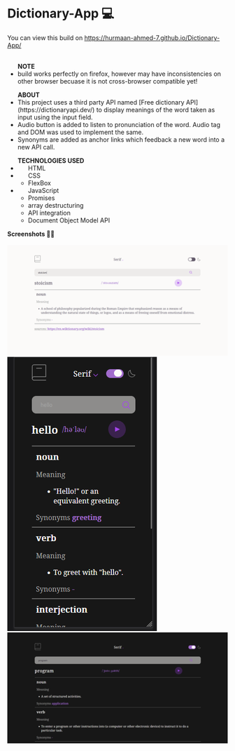 # Dictionary-App 💻
You can view this build on https://hurmaan-ahmed-7.github.io/Dictionary-App/
<br><br>
<ul><b>NOTE</b>
    <li>build works perfectly on firefox, however may have inconsistencies on other browser becuase it is not cross-browser compatible yet!</li>
</ul>
<ul><b>ABOUT</b>
    <li>
        This project uses a third party API named [Free dictionary API](https://dictionaryapi.dev/) to display meanings of the word taken as input using the input field.
    </li>
    <li>
        Audio button is added to listen to pronunciation of the word. Audio tag and DOM was used to implement the same.
    </li>
    <li>
        Synonyms are added as anchor links which feedback a new word into a new API call.
    </li>
</ul>
<ul><b>TECHNOLOGIES USED</b>
    <li>
        <ul>HTML</ul>
    </li>
    <li>
        <ul>CSS
            <li>FlexBox</li>
        </ul>
    </li>
    <li><ul>
        JavaScript
        <li>Promises</li>
        <li>array destructuring</li>
        <li>API integration</li>
        <li>Document Object Model API</li>
    </ul>
    </li>
</ul>
<b>Screenshots 🔽😄</b>
<br>
<br>
<img src="https://github.com/Hurmaan-Ahmed-7/Dictionary-App/blob/main/screenshots/desktop-view-bright.png?raw=true">
<img src="https://github.com/Hurmaan-Ahmed-7/Dictionary-App/blob/main/screenshots/mobile-view-dark.png?raw=true">
<img src="https://github.com/Hurmaan-Ahmed-7/Dictionary-App/blob/main/screenshots/desktop-view-dark.png?raw=true">


